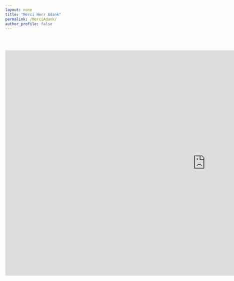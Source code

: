 ```yaml
---
layout: none
title: "Merci Herr Adank"
permalink: /MerciAdank/
author_profile: false
---
```

<html lang="de-CH">
<head>
<!-- Global site tag (gtag.js) - Google Analytics -->
<script async src="https://www.googletagmanager.com/gtag/js?id=UA-157295670-1"></script>
<script>
  window.dataLayer = window.dataLayer || [];
  function gtag(){dataLayer.push(arguments);}
  gtag('js', new Date());

  gtag('config', 'UA-157295670-1');
</script>
<br>
<br>
<center><iframe width="1280" height="720" src="https://www.youtube.com/embed/I4nnAYby8bU" frameborder="0" allow="accelerometer; autoplay; encrypted-media; gyroscope; picture-in-picture" allowfullscreen></iframe>
<br>
